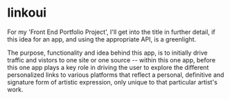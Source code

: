 # linkoui
For my 'Front End Portfolio Project', I'll get into the title in further detail, if this idea for an app, and using the appropriate API, is a greenlight.

The purpose, functionality and idea behind this app, is to initially drive traffic and vistors to one site or one source -- within this one app, before this one app plays a key role in driving the user to explore the different personalized links to various platforms that reflect a personal, definitive and signature form of artistic expression, only unique to that particular artist's work.

